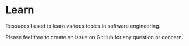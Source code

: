 # Learn

Resouces I used to learn various topics in software engineering.

Please feel free to create an issue on GitHub for any question or concern.
